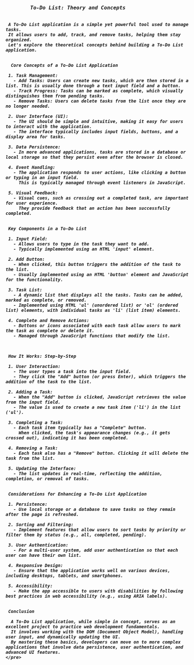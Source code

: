<!DOCTYPE html>
<html lang="en">
<head>
    <meta charset="UTF-8">
    <meta name="viewport" content="width=device-width, initial-scale=1.0">
    <title>Document</title>
    <link rel="stylesheet" href="style.css">
    <style>
    body {
    background-image: url("dgldbejjyofmcsfvkfd9.webp");
    background-size: cover;
    background-position: center;
    font-size:16px;
    font-style: italic;
    font-family: 'Times New Roman', Times, serif;
    text-align: left;
    font-weight: bold;
  }

.container {
    padding: 20px;
    border-radius: 60px;
    box-shadow: 0 0 10px rgba(17, 17, 17, 0.1);
    width:1500px;
    height:1800px;
    color:black;
    animation: slideIn 0.5s ease-out;
  }
</style>
</head>
<body>
  <div class="container">
    <pre> 
        To-Do List: Theory and Concepts

     A To-Do List application is a simple yet powerful tool used to manage tasks. 
     It allows users to add, track, and remove tasks, helping them stay organized. 
     Let's explore the theoretical concepts behind building a To-Do List application.
    
    
      Core Concepts of a To-Do List Application
    
     1. Task Management:
       - Add Tasks: Users can create new tasks, which are then stored in a list. This is usually done through a text input field and a button.
       - Track Progress: Tasks can be marked as complete, which visually distinguishes them from pending tasks.
       - Remove Tasks: Users can delete tasks from the list once they are no longer needed.
    
     2. User Interface (UI):
       - The UI should be simple and intuitive, making it easy for users to interact with the application.
       - The interface typically includes input fields, buttons, and a display area for tasks.
    
     3. Data Persistence:
       - In more advanced applications, tasks are stored in a database or local storage so that they persist even after the browser is closed.

     4. Event Handling:
       - The application responds to user actions, like clicking a button or typing in an input field. 
         This is typically managed through event listeners in JavaScript.
    
     5. Visual Feedback:
       - Visual cues, such as crossing out a completed task, are important for user experience. 
         They provide feedback that an action has been successfully completed.
    
    
     Key Components in a To-Do List
    
     1. Input Field:
       - Allows users to type in the task they want to add.
       - Typically implemented using an HTML 'input' element.
    
     2. Add Button:
       - When clicked, this button triggers the addition of the task to the list.
       - Usually implemented using an HTML 'button' element and JavaScript for the functionality.
    
     3. Task List:
       - A dynamic list that displays all the tasks. Tasks can be added, marked as complete, or removed.
       - Implemented using HTML 'ul' (unordered list) or 'ol' (ordered list) elements, with individual tasks as 'li' (list item) elements.
    
     4. Complete and Remove Actions:
       - Buttons or icons associated with each task allow users to mark the task as complete or delete it.
       - Managed through JavaScript functions that modify the list.
    
    
    
     How It Works: Step-by-Step
    
     1. User Interaction:
       - The user types a task into the input field.
       - They click the "Add" button (or press Enter), which triggers the addition of the task to the list.

     2. Adding a Task:
       - When the "Add" button is clicked, JavaScript retrieves the value from the input field.
       - The value is used to create a new task item ('li') in the list ('ul').
    
     3. Completing a Task:
       - Each task item typically has a "Complete" button. 
         When clicked, the task's appearance changes (e.g., it gets crossed out), indicating it has been completed.
    
     4. Removing a Task:
       - Each task also has a "Remove" button. Clicking it will delete the task from the list.
    
     5. Updating the Interface:
       - The list updates in real-time, reflecting the addition, completion, or removal of tasks.
    
    
     Considerations for Enhancing a To-Do List Application
    
     1. Persistence:
       - Use local storage or a database to save tasks so they remain after the page is refreshed.
    
     2. Sorting and Filtering:
       - Implement features that allow users to sort tasks by priority or filter them by status (e.g., all, completed, pending).
    
     3. User Authentication:
       - For a multi-user system, add user authentication so that each user can have their own list.
    
     4. Responsive Design:
       - Ensure that the application works well on various devices, including desktops, tablets, and smartphones.
    
     5. Accessibility:
       - Make the app accessible to users with disabilities by following best practices in web accessibility (e.g., using ARIA labels).

    
     Conclusion
    
      A To-Do List application, while simple in concept, serves as an excellent project to practice web development fundamentals. 
      It involves working with the DOM (Document Object Model), handling user input, and dynamically updating the UI.
      By mastering these basics, developers can move on to more complex applications that involve data persistence, user authentication, and advanced UI features.
    </pre>
  </div>
</body>
</html>
